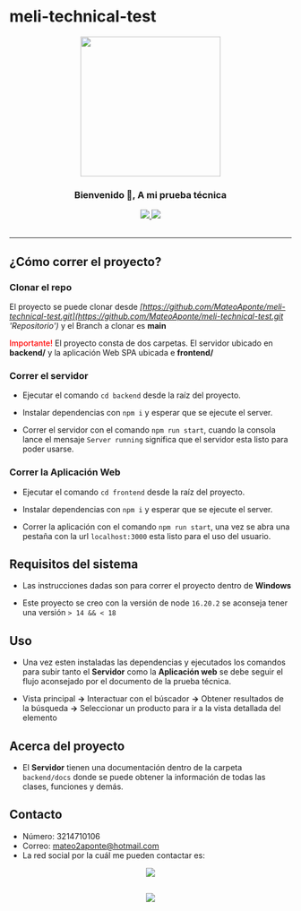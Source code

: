 # meli-technical-test

<div  align="center">
  <img src="https://media.giphy.com/media/TLnWsIBRegQyWxG4Dw/giphy.gif" height="250" width="250" />
</div>
<h3 align="center">Bienvenido 👋, A mi prueba técnica</h3>
<div align="center">
  <a href="https://www.linkedin.com/mwlite/in/mateo-aponte-murcia">
    <img src="https://img.shields.io/badge/MateoAponte-%230077B5.svg?style=for-the-badge&logo=linkedin&logoColor=white">
  </a>
  <a href="https://www.hackerrank.com/apontemurciamat1">
    <img src="https://img.shields.io/badge/-apontemurciamat1-2EC866?style=for-the-badge&logo=HackerRank&logoColor=white">
  </a>
  <br/>
  <br/>
</div>

<hr />

## ¿Cómo correr el proyecto?

### Clonar el repo

El proyecto se puede clonar desde _[https://github.com/MateoAponte/meli-technical-test.git](https://github.com/MateoAponte/meli-technical-test.git 'Repositorio')_ y el Branch a clonar es **main**

<span style="color: red; font-weight: 500">Importante!</span> El proyecto consta de dos carpetas. El servidor ubicado en **backend/** y la aplicación Web SPA ubicada e **frontend/**

### Correr el servidor

- Ejecutar el comando `cd backend` desde la raíz del proyecto.

- Instalar dependencias con `npm i` y esperar que se ejecute el server.

- Correr el servidor con el comando `npm run start`, cuando la consola lance el mensaje `Server running` significa que el servidor esta listo para poder usarse.

### Correr la Aplicación Web

- Ejecutar el comando `cd frontend` desde la raíz del proyecto.

- Instalar dependencias con `npm i` y esperar que se ejecute el server.

- Correr la aplicación con el comando `npm run start`, una vez se abra una pestaña con la url `localhost:3000` esta listo para el uso del usuario.

## Requisitos del sistema

- Las instrucciones dadas son para correr el proyecto dentro de **Windows**

- Este proyecto se creo con la versión de node `16.20.2` se aconseja tener una versión `> 14 && < 18`

## Uso

- Una vez esten instaladas las dependencias y ejecutados los comandos para subir tanto el **Servidor** como la **Aplicación web** se debe seguir el flujo aconsejado por el documento de la prueba técnica.

- Vista principal **->** Interactuar con el búscador **->** Obtener resultados de la búsqueda **->** Seleccionar un producto para ir a la vista detallada del elemento

## Acerca del proyecto

- El **Servidor** tienen una documentación dentro de la carpeta `backend/docs` donde se puede obtener la información de todas las clases, funciones y demás.

## Contacto

- Número: 3214710106
- Correo: mateo2aponte@hotmail.com
- La red social por la cuál me pueden contactar es:

<div align="center">
  <a href="https://www.linkedin.com/mwlite/in/mateo-aponte-murcia">
    <img src="https://img.shields.io/badge/MateoAponte-%230077B5.svg?style=for-the-badge&logo=linkedin&logoColor=white">
  </a>
</div>

##

<div align="center">
  <a href="#">
    <img src="https://img.shields.io/badge/FRONT AS A SCIENCE-red?logo=undertale&style=for-the-badge">
  </a>
</div>
